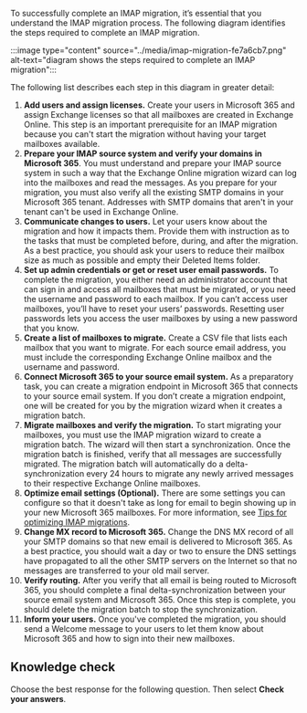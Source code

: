 To successfully complete an IMAP migration, it’s essential that you understand the IMAP migration process. The following diagram identifies the steps required to complete an IMAP migration.<br>

:::image type="content" source="../media/imap-migration-fe7a6cb7.png" alt-text="diagram shows the steps required to complete an IMAP migration":::


The following list describes each step in this diagram in greater detail:

1.  **Add users and assign licenses.** Create your users in Microsoft 365 and assign Exchange licenses so that all mailboxes are created in Exchange Online. This step is an important prerequisite for an IMAP migration because you can't start the migration without having your target mailboxes available.
2.  **Prepare your IMAP source system and verify your domains in Microsoft 365**. You must understand and prepare your IMAP source system in such a way that the Exchange Online migration wizard can log into the mailboxes and read the messages. As you prepare for your migration, you must also verify all the existing SMTP domains in your Microsoft 365 tenant. Addresses with SMTP domains that aren't in your tenant can't be used in Exchange Online.
3.  **Communicate changes to users.** Let your users know about the migration and how it impacts them. Provide them with instruction as to the tasks that must be completed before, during, and after the migration. As a best practice, you should ask your users to reduce their mailbox size as much as possible and empty their Deleted Items folder.
4.  **Set up admin credentials or get or reset user email passwords.** To complete the migration, you either need an administrator account that can sign in and access all mailboxes that must be migrated, or you need the username and password to each mailbox. If you can’t access user mailboxes, you’ll have to reset your users’ passwords. Resetting user passwords lets you access the user mailboxes by using a new password that you know.
5.  **Create a list of mailboxes to migrate.** Create a CSV file that lists each mailbox that you want to migrate. For each source email address, you must include the corresponding Exchange Online mailbox and the username and password.
6.  **Connect Microsoft 365 to your source email system.** As a preparatory task, you can create a migration endpoint in Microsoft 365 that connects to your source email system. If you don’t create a migration endpoint, one will be created for you by the migration wizard when it creates a migration batch.
7.  **Migrate mailboxes and verify the migration.** To start migrating your mailboxes, you must use the IMAP migration wizard to create a migration batch. The wizard will then start a synchronization. Once the migration batch is finished, verify that all messages are successfully migrated. The migration batch will automatically do a delta-synchronization every 24 hours to migrate any newly arrived messages to their respective Exchange Online mailboxes.
8.  **Optimize email settings (Optional).** There are some settings you can configure so that it doesn't take as long for email to begin showing up in your new Microsoft 365 mailboxes. For more information, see [Tips for optimizing IMAP migrations](/exchange/mailbox-migration/migrating-imap-mailboxes/optimizing-imap-migrations?azure-portal=true).
9.  **Change MX record to Microsoft 365.** Change the DNS MX record of all your SMTP domains so that new email is delivered to Microsoft 365. As a best practice, you should wait a day or two to ensure the DNS settings have propagated to all the other SMTP servers on the Internet so that no messages are transferred to your old mail server.
10. **Verify routing.** After you verify that all email is being routed to Microsoft 365, you should complete a final delta-synchronization between your source email system and Microsoft 365. Once this step is complete, you should delete the migration batch to stop the synchronization.
11. **Inform your users.** Once you've completed the migration, you should send a Welcome message to your users to let them know about Microsoft 365 and how to sign into their new mailboxes.

## Knowledge check

Choose the best response for the following question. Then select **Check your answers**.